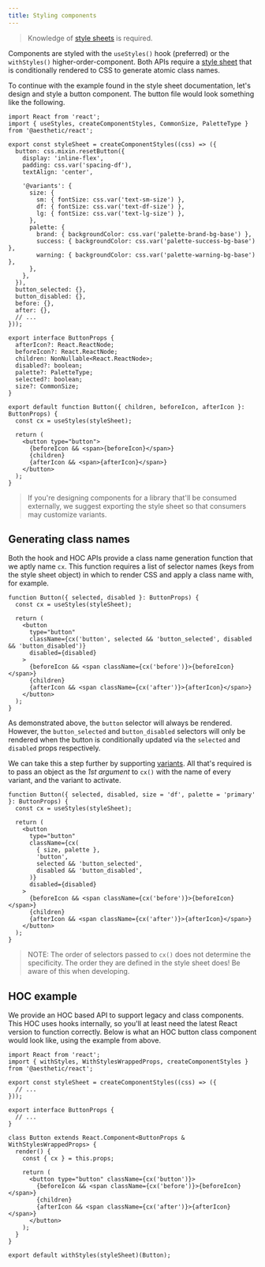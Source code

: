 ```yaml
---
title: Styling components
---
```


> Knowledge of [style sheets](../../dev/css-in-js/style-sheets.md) is required.

Components are styled with the `useStyles()` hook (preferred) or the `withStyles()`
higher-order-component. Both APIs require a
[style sheet](../../dev/css-in-js/style-sheets/components.md) that is conditionally rendered to CSS
to generate atomic class names.

To continue with the example found in the style sheet documentation, let's design and style a button
component. The button file would look something like the following.

```tsx {4,41}
import React from 'react';
import { useStyles, createComponentStyles, CommonSize, PaletteType } from '@aesthetic/react';

export const styleSheet = createComponentStyles((css) => ({
  button: css.mixin.resetButton({
    display: 'inline-flex',
    padding: css.var('spacing-df'),
    textAlign: 'center',

    '@variants': {
      size: {
        sm: { fontSize: css.var('text-sm-size') },
        df: { fontSize: css.var('text-df-size') },
        lg: { fontSize: css.var('text-lg-size') },
      },
      palette: {
        brand: { backgroundColor: css.var('palette-brand-bg-base') },
        success: { backgroundColor: css.var('palette-success-bg-base') },
        warning: { backgroundColor: css.var('palette-warning-bg-base') },
      },
    },
  }),
  button_selected: {},
  button_disabled: {},
  before: {},
  after: {},
  // ...
}));

export interface ButtonProps {
  afterIcon?: React.ReactNode;
  beforeIcon?: React.ReactNode;
  children: NonNullable<React.ReactNode>;
  disabled?: boolean;
  palette?: PaletteType;
  selected?: boolean;
  size?: CommonSize;
}

export default function Button({ children, beforeIcon, afterIcon }: ButtonProps) {
  const cx = useStyles(styleSheet);

  return (
    <button type="button">
      {beforeIcon && <span>{beforeIcon}</span>}
      {children}
      {afterIcon && <span>{afterIcon}</span>}
    </button>
  );
}
```

> If you're designing components for a library that'll be consumed externally, we suggest exporting
> the style sheet so that consumers may customize variants.

## Generating class names

Both the hook and HOC APIs provide a class name generation function that we aptly name `cx`. This
function requires a list of selector names (keys from the style sheet object) in which to render CSS
and apply a class name with, for example.

```tsx {2,7,10,12}
function Button({ selected, disabled }: ButtonProps) {
  const cx = useStyles(styleSheet);

  return (
    <button
      type="button"
      className={cx('button', selected && 'button_selected', disabled && 'button_disabled')}
      disabled={disabled}
    >
      {beforeIcon && <span className={cx('before')}>{beforeIcon}</span>}
      {children}
      {afterIcon && <span className={cx('after')}>{afterIcon}</span>}
    </button>
  );
}
```

As demonstrated above, the `button` selector will always be rendered. However, the `button_selected`
and `button_disabled` selectors will only be rendered when the button is conditionally updated via
the `selected` and `disabled` props respectively.

We can take this a step further by supporting
[variants](../../dev/css-in-js/style-sheets/components.md#variants). All that's required is to pass
an object as the _1st argument_ to `cx()` with the name of every variant, and the variant to
activate.

```tsx {2,7-12,15,17}
function Button({ selected, disabled, size = 'df', palette = 'primary' }: ButtonProps) {
  const cx = useStyles(styleSheet);

  return (
    <button
      type="button"
      className={cx(
        { size, palette },
        'button',
        selected && 'button_selected',
        disabled && 'button_disabled',
      )}
      disabled={disabled}
    >
      {beforeIcon && <span className={cx('before')}>{beforeIcon}</span>}
      {children}
      {afterIcon && <span className={cx('after')}>{afterIcon}</span>}
    </button>
  );
}
```

> NOTE: The order of selectors passed to `cx()` does not determine the specificity. The order they
> are defined in the style sheet does! Be aware of this when developing.

## HOC example

We provide an HOC based API to support legacy and class components. This HOC uses hooks internally,
so you'll at least need the latest React version to function correctly. Below is what an HOC button
class component would look like, using the example from above.

```tsx {4,14,26}
import React from 'react';
import { withStyles, WithStylesWrappedProps, createComponentStyles } from '@aesthetic/react';

export const styleSheet = createComponentStyles((css) => ({
  // ...
}));

export interface ButtonProps {
  // ...
}

class Button extends React.Component<ButtonProps & WithStylesWrappedProps> {
  render() {
    const { cx } = this.props;

    return (
      <button type="button" className={cx('button')}>
        {beforeIcon && <span className={cx('before')}>{beforeIcon}</span>}
        {children}
        {afterIcon && <span className={cx('after')}>{afterIcon}</span>}
      </button>
    );
  }
}

export default withStyles(styleSheet)(Button);
```
